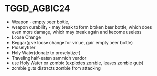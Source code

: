 # TGGD_AGBIC24

- Weapon - empty beer bottle, 
- weapon durability - may break to form broken beer bottle, which does even more damage, which may break again and become useless
- Loose Change
- Beggar(give loose change for virtue, gain empty beer bottle)
- Proselytizer
- Holy Water(donate to proselytizer)
- Traveling half-eaten sammich vendor
- use Holy Water on zombie (explodes zombie, leaves zombie guts)
- zombie guts distracts zombie from attacking
